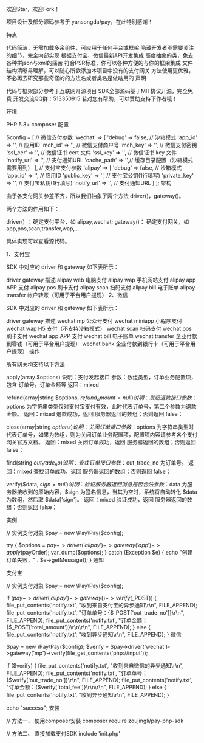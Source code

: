 欢迎Star，欢迎Fork！

项目设计及部分源码参考于 yansongda/pay，在此特别感谢！

特点

代码简洁，无需加载多余组件，可应用于任何平台或框架
隐藏开发者不需要关注的细节，完全内部实现
根据支付宝、微信最新API开发集成
高度抽象的类，免去各种拼json与xml的痛苦
符合PSR标准，你可以各种方便的与你的框架集成
文件结构清晰易理解，可以随心所欲添加本项目中没有的支付网关
方法使用更优雅，不必再去研究那些奇怪的的方法名或者类名是做啥用的
声明

代码与框架部分参考于互联网开源项目
SDK全部源码基于MIT协议开源，完全免费
开发交流QQ群：513350915
若对您有帮助，可以赞助支持下作者哦！



环境

PHP 5.3+
composer
配置

$config = [
    // 微信支付参数
    'wechat' => [
        'debug'      => false, // 沙箱模式
        'app_id'     => '', // 应用ID
        'mch_id'     => '', // 微信支付商户号
        'mch_key'    => '', // 微信支付密钥
        'ssl_cer'    => '', // 微信证书 cert 文件
        'ssl_key'    => '', // 微信证书 key 文件
        'notify_url' => '', // 支付通知URL
        'cache_path' => '',// 缓存目录配置（沙箱模式需要用到）
    ],
    // 支付宝支付参数
    'alipay' => [
        'debug'       => false, // 沙箱模式
        'app_id'      => '', // 应用ID
        'public_key'  => '', // 支付宝公钥(1行填写)
        'private_key' => '', // 支付宝私钥(1行填写)
        'notify_url'  => '', // 支付通知URL
    ]
];
架构

由于各支付网关参差不齐，所以我们抽象了两个方法 driver()，gateway()。

两个方法的作用如下：

driver() ： 确定支付平台，如 alipay,wechat;
gateway()： 确定支付网关，如 app,pos,scan,transfer,wap,...

具体实现可以查看源代码。

1、支付宝

SDK 中对应的 driver 和 gateway 如下表所示：

driver	gateway	描述
alipay	web	电脑支付
alipay	wap	手机网站支付
alipay	app	APP 支付
alipay	pos	刷卡支付
alipay	scan	扫码支付
alipay	bill	电子账单
alipay	transfer  	帐户转账（可用于平台用户提现）
2、微信

SDK 中对应的 driver 和 gateway 如下表所示：

driver	gateway	描述
wechat	mp	公众号支付
wechat	miniapp	小程序支付
wechat	wap	H5 支付（不支持沙箱模式）
wechat	scan	扫码支付
wechat	pos	刷卡支付
wechat	app	APP 支付
wechat	bill	电子账单
wechat	transfer	企业付款到零钱（可用于平台用户提现）
wechat	bank	企业付款到银行卡（可用于平台用户提现）
操作

所有网关均支持以下方法

apply(array $options)
说明：支付发起接口
参数：数组类型，订单业务配置项，包含 订单号，订单金额等
返回：mixed

refund(array|string $options, $refund_amount = null)
说明：发起退款接口
参数：$options 为字符串类型仅对支付宝支付有效，此时代表订单号，第二个参数为退款金额。
返回：mixed 退款成功，返回 服务器返回的数组；否则返回 false；

close(array|string $options)
说明：关闭订单接口
参数：$options 为字符串类型时代表订单号，如果为数组，则为关闭订单业务配置项，配置项内容请参考各个支付网关官方文档。
返回：mixed 关闭订单成功，返回 服务器返回的数组；否则返回 false；

find(string $out_trade_no)
说明：查找订单接口
参数：$out_trade_no 为订单号。
返回：mixed 查找订单成功，返回 服务器返回的数组；否则返回 false；

verify($data, $sign = null)
说明：验证服务器返回消息是否合法
参数：$data 为服务器接收到的原始内容，$sign 为签名信息，当其为空时，系统将自动转化 $data 为数组，然后取 $data['sign']。
返回：mixed 验证成功，返回 服务器返回的数组；否则返回 false；

实例

// 实例支付对象
$pay = new \Pay\Pay($config);

try {
    $options = $pay->driver('alipay')->gateway('app')->apply($payOrder);
    var_dump($options);
} catch (Exception $e) {
    echo "创建订单失败，" . $e->getMessage();
}
通知

支付宝

// 实例支付对象
$pay = new \Pay\Pay($config);

if ($pay->driver('alipay')->gateway()->verify($_POST)) {
    file_put_contents('notify.txt', "收到来自支付宝的异步通知\r\n", FILE_APPEND);
    file_put_contents('notify.txt', "订单单号：{$_POST['out_trade_no']}\r\n", FILE_APPEND);
    file_put_contents('notify.txt', "订单金额：{$_POST['total_amount']}\r\n\r\n", FILE_APPEND);
} else {
    file_put_contents('notify.txt', "收到异步通知\r\n", FILE_APPEND);
}
微信

$pay = new \Pay\Pay($config);
$verify = $pay->driver('wechat')->gateway('mp')->verify(file_get_contents('php://input'));

if ($verify) {
    file_put_contents('notify.txt', "收到来自微信的异步通知\r\n", FILE_APPEND);
    file_put_contents('notify.txt', "订单单号：{$verify['out_trade_no']}\r\n", FILE_APPEND);
    file_put_contents('notify.txt', "订单金额：{$verify['total_fee']}\r\n\r\n", FILE_APPEND);
} else {
    file_put_contents('notify.txt', "收到异步通知\r\n", FILE_APPEND);
}

echo "success";
安装

// 方法一、 使用composer安装
composer require zoujingli/pay-php-sdk

// 方法二、 直接加载支付SDK
include 'init.php'
